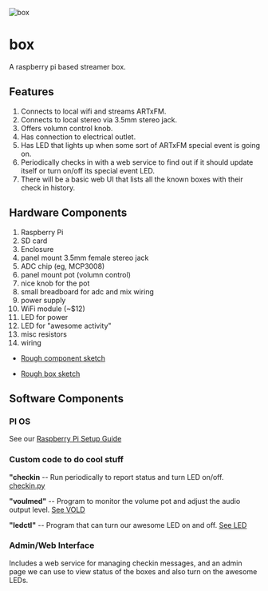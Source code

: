 ![box](https://www.dropbox.com/s/lz5jfjrbqe1v3qf/box-sm.jpg)


box
===

A raspberry pi based streamer box.


Features
--------

1.  Connects to local wifi and streams ARTxFM.
2.  Connects to local stereo via 3.5mm stereo jack.
3.  Offers volumn control knob.
4.  Has connection to electrical outlet.
6.  Has LED that lights up when some sort of ARTxFM
    special event is going on.
7.  Periodically checks in with a web service to find out
    if it should update itself or turn on/off its special
    event LED.
8.  There will be a basic web UI that lists all the known
    boxes with their check in history.


Hardware Components
-------------------

1.  Raspberry Pi
2.  SD card
3.  Enclosure
4.  panel mount 3.5mm female stereo jack
5.  ADC chip (eg, MCP3008)
6.  panel mount pot (volumn control)
7.  nice knob for the pot
8.  small breadboard for adc and mix wiring
9.  power supply
10.  WiFi module (~$12)
11.  LED for power
12.  LED for "awesome activity"
13.  misc resistors
14.  wiring


-  [Rough component sketch](https://www.dropbox.com/s/ken41udn5poh1pn/2013-06-24%2011.56.48.jpg)

-  [Rough box sketch](https://www.dropbox.com/s/cdnkaj802uwy8il/2013-06-24%2009.50.35.jpg)


Software Components
-------------------

### PI OS ###

See our [Raspberry Pi Setup Guide](rpi-config.md)


### Custom code to do cool stuff ###

**"checkin** -- Run periodically to report status and turn LED on/off.
[checkin.py](checkin.py)

**"voulmed"** -- Program to monitor the volume pot and adjust the audio
  output level.  [See VOLD](README_VOLD.md)

**"ledctl"** -- Program that can turn our awesome LED on and
  off. [See LED](README_LED.md)



### Admin/Web Interface ###

Includes a web service for managing checkin messages, and an admin page
we can use to view status of the boxes and also turn on the awesome
LEDs.


